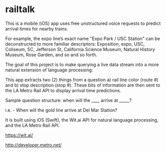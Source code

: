 # railtalk
This is a mobile (iOS) app uses free unstructured voice requests to predict arrival times for nearby trains. 

For example, the expo line’s exact name "Expo Park / USC Station" can be deconstructed to more familiar descriptors: 
Exposition, expo, USC, Coliseum, SC, Jefferson St, California Science Museum, Natural History Museum, Rose Garden, and so and so forth. 

The goal of this project is to make querying a live data stream into a more natural extension of language processing.

This app extracts two (2) things from a question a) rail line color (route #) and b) stop description (stop #). These bits of information are then sent to the LA Metro Rail API to display arrival time predictions.

Sample question structure: when will the ____ arrive at _____?

i.e. - When will the gold line arrive at Del Mar Station?

It is built using iOS (Swift), the Wit.ai API for natural language processing, and the LA Metro Rail API.

https://wit.ai/

http://developer.metro.net/

